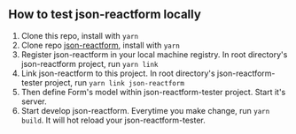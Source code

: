 ## How to test json-reactform locally

1. Clone this repo, install with `yarn`
2. Clone repo [json-reactform]("https://github.com/eFishery/json-reactform"), install with `yarn`
3. Register json-reactform in your local machine registry. In root directory's json-reactform project, run `yarn link`
4. Link json-reactform to this project. In root directory's json-reactform-tester project, run `yarn link json-reactform`
5. Then define Form's model within json-reactform-tester project. Start it's server.
6. Start develop json-reactform. Everytime you make change, run `yarn build`. It will hot reload your json-reactform-tester.
